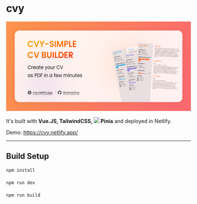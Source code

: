 # cvy

![Ikrom's web summary card](cvy_.png)

It's built with <b> Vue.JS, TailwindCSS, <img src="https://pinia.vuejs.org/logo.svg" width="10" /> Pinia</b> and deployed in Netlify.

Demo: https://cvy.netlify.app/

<hr>  

## Build Setup

```sh
npm install

npm run dev

npm run build
```

